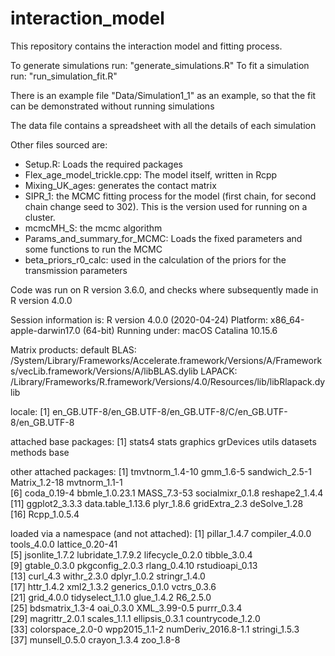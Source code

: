 # interaction_model

 This repository contains the interaction model and fitting process. 
 
 To generate simulations run: "generate_simulations.R"
 To fit a simulation run: "run_simulation_fit.R"
 
 There is an example file "Data/Simulation1_1" as an example, so that the fit can be demonstrated without running simulations
 
 The data file contains a spreadsheet with all the details of each simulation

 Other files sourced are:
 - Setup.R: Loads the required packages
 - Flex_age_model_trickle.cpp: The model itself, written in Rcpp
 - Mixing_UK_ages: generates the contact matrix
 - SIPR_1: the MCMC fitting process for the model (first chain, for second chain change seed to 302). This is the version used for running on a cluster.
 - mcmcMH_S: the mcmc algorithm
 - Params_and_summary_for_MCMC: Loads the fixed parameters and some functions to run the MCMC
 - beta_priors_r0_calc: used in the calculation of the priors for the transmission parameters

 
Code was run on R version 3.6.0, and checks where subsequently made in R version 4.0.0

Session information is: 
R version 4.0.0 (2020-04-24)
Platform: x86_64-apple-darwin17.0 (64-bit)
Running under: macOS Catalina 10.15.6

Matrix products: default
BLAS:   /System/Library/Frameworks/Accelerate.framework/Versions/A/Frameworks/vecLib.framework/Versions/A/libBLAS.dylib
LAPACK: /Library/Frameworks/R.framework/Versions/4.0/Resources/lib/libRlapack.dylib

locale:
[1] en_GB.UTF-8/en_GB.UTF-8/en_GB.UTF-8/C/en_GB.UTF-8/en_GB.UTF-8

attached base packages:
[1] stats4    stats     graphics  grDevices utils     datasets  methods   base     

other attached packages:
 [1] tmvtnorm_1.4-10   gmm_1.6-5         sandwich_2.5-1    Matrix_1.2-18     mvtnorm_1.1-1    
 [6] coda_0.19-4       bbmle_1.0.23.1    MASS_7.3-53       socialmixr_0.1.8  reshape2_1.4.4   
[11] ggplot2_3.3.3     data.table_1.13.6 plyr_1.8.6        gridExtra_2.3     deSolve_1.28     
[16] Rcpp_1.0.5.4     

loaded via a namespace (and not attached):
 [1] pillar_1.4.7        compiler_4.0.0      tools_4.0.0         lattice_0.20-41    
 [5] jsonlite_1.7.2      lubridate_1.7.9.2   lifecycle_0.2.0     tibble_3.0.4       
 [9] gtable_0.3.0        pkgconfig_2.0.3     rlang_0.4.10        rstudioapi_0.13    
[13] curl_4.3            withr_2.3.0         dplyr_1.0.2         stringr_1.4.0      
[17] httr_1.4.2          xml2_1.3.2          generics_0.1.0      vctrs_0.3.6        
[21] grid_4.0.0          tidyselect_1.1.0    glue_1.4.2          R6_2.5.0           
[25] bdsmatrix_1.3-4     oai_0.3.0           XML_3.99-0.5        purrr_0.3.4        
[29] magrittr_2.0.1      scales_1.1.1        ellipsis_0.3.1      countrycode_1.2.0  
[33] colorspace_2.0-0    wpp2015_1.1-2       numDeriv_2016.8-1.1 stringi_1.5.3      
[37] munsell_0.5.0       crayon_1.3.4        zoo_1.8-8          

